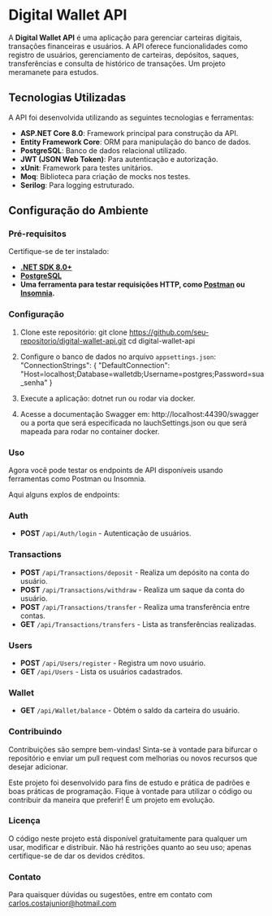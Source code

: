 
# **Digital Wallet API**

A **Digital Wallet API** é uma aplicação para gerenciar carteiras digitais, transações financeiras e usuários. A API oferece funcionalidades como registro de usuários, gerenciamento de carteiras, depósitos, saques, transferências e consulta de histórico de transações. Um projeto meramanete para estudos.

## **Tecnologias Utilizadas**

A API foi desenvolvida utilizando as seguintes tecnologias e ferramentas:

- **ASP.NET Core 8.0**: Framework principal para construção da API.
- **Entity Framework Core**: ORM para manipulação do banco de dados.
- **PostgreSQL**: Banco de dados relacional utilizado.
- **JWT (JSON Web Token)**: Para autenticação e autorização.
- **xUnit**: Framework para testes unitários.
- **Moq**: Biblioteca para criação de mocks nos testes.
- **Serilog**: Para logging estruturado.

## **Configuração do Ambiente**

### **Pré-requisitos**
Certifique-se de ter instalado:
- **[.NET SDK 8.0+](https://dotnet.microsoft.com/download/dotnet/8.0)**
- **[PostgreSQL](https://www.postgresql.org/)**
- **Uma ferramenta para testar requisições HTTP, como [Postman](https://www.postman.com/) ou [Insomnia](https://insomnia.rest/).**

### **Configuração**
1. Clone este repositório:
git clone https://github.com/seu-repositorio/digital-wallet-api.git
cd digital-wallet-api

2. Configure o banco de dados no arquivo `appsettings.json`:
"ConnectionStrings": {
"DefaultConnection": "Host=localhost;Database=walletdb;Username=postgres;Password=sua_senha"
}

3. Execute a aplicação:
dotnet run ou rodar via docker.


5. Acesse a documentação Swagger em: http://localhost:44390/swagger  ou a porta que será especificada no lauchSettings.json ou que será mapeada para rodar no container docker.


### **Uso**

Agora você pode testar os endpoints de API disponíveis usando ferramentas como Postman ou Insomnia.

Aqui alguns explos de endpoints:

### Auth
- **POST** `/api/Auth/login` - Autenticação de usuários.

### Transactions
- **POST** `/api/Transactions/deposit` - Realiza um depósito na conta do usuário.
- **POST** `/api/Transactions/withdraw` - Realiza um saque da conta do usuário.
- **POST** `/api/Transactions/transfer` - Realiza uma transferência entre contas.
- **GET** `/api/Transactions/transfers` - Lista as transferências realizadas.

### Users
- **POST** `/api/Users/register` - Registra um novo usuário.
- **GET** `/api/Users` - Lista os usuários cadastrados.

### Wallet
- **GET** `/api/Wallet/balance` - Obtém o saldo da carteira do usuário.


### **Contribuindo**

Contribuições são sempre bem-vindas! Sinta-se à vontade para bifurcar o repositório e enviar um pull request com melhorias ou novos recursos que desejar adicionar.

Este projeto foi desenvolvido para fins de estudo e prática de padrões e boas práticas de programação. Fique à vontade para utilizar o código ou contribuir da maneira que preferir! É um projeto em evolução.

### **Licença**
O código neste projeto está disponível gratuitamente para qualquer um usar, modificar e distribuir. Não há restrições quanto ao seu uso; apenas certifique-se de dar os devidos créditos.

### **Contato**
Para quaisquer dúvidas ou sugestões, entre em contato com carlos.costajunior@hotmail.com
